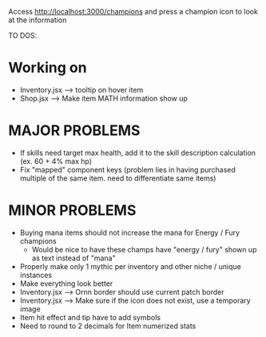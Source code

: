 Access [http://localhost:3000/champions](http://localhost:3000/champions) and press a champion icon to look at the information

TO DOS:

# Working on

- Inventory.jsx --> tooltip on hover item
- Shop.jsx --> Make item MATH information show up

# MAJOR PROBLEMS

- If skills need target max health, add it to the skill description calculation (ex. 60 + 4% max hp)
- Fix "mapped" component keys (problem lies in having purchased multiple of the same item. need to differentiate same items)

# MINOR PROBLEMS

- Buying mana items should not increase the mana for Energy / Fury champions
  - Would be nice to have these champs have "energy / fury" shown up as text instead of "mana"
- Properly make only 1 mythic per inventory and other niche / unique instances
- Make everything look better
- Inventory.jsx --> Ornn border should use current patch border
- Inventory.jsx --> Make sure if the icon does not exist, use a temporary image
- Item hit effect and tip have to add symbols
- Need to round to 2 decimals for Item numerized stats
